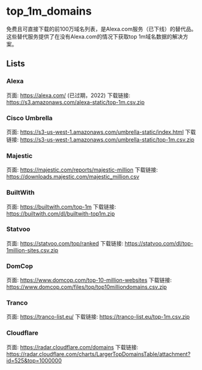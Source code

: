 # top_1m_domains
免费且可直接下载的前100万域名列表，是Alexa.com服务（已下线）的替代品。 
这些替代服务提供了在没有Alexa.com的情况下获取top 1m域名数据的解决方案。 

## Lists

### Alexa
页面: https://alexa.com/ (已过期，2022)
下载链接: https://s3.amazonaws.com/alexa-static/top-1m.csv.zip

### Cisco Umbrella
页面: https://s3-us-west-1.amazonaws.com/umbrella-static/index.html
下载链接: https://s3-us-west-1.amazonaws.com/umbrella-static/top-1m.csv.zip

### Majestic
页面: https://majestic.com/reports/majestic-million
下载链接: https://downloads.majestic.com/majestic_million.csv

### BuiltWith
页面: https://builtwith.com/top-1m
下载链接: https://builtwith.com/dl/builtwith-top1m.zip

### Statvoo
页面: https://statvoo.com/top/ranked
下载链接: https://statvoo.com/dl/top-1million-sites.csv.zip

### DomCop
页面: https://www.domcop.com/top-10-million-websites
下载链接: https://www.domcop.com/files/top/top10milliondomains.csv.zip

### Tranco
页面: https://tranco-list.eu/
下载链接: https://tranco-list.eu/top-1m.csv.zip

### Cloudflare
页面: https://radar.cloudflare.com/domains
下载链接: https://radar.cloudflare.com/charts/LargerTopDomainsTable/attachment?id=525&top=1000000
